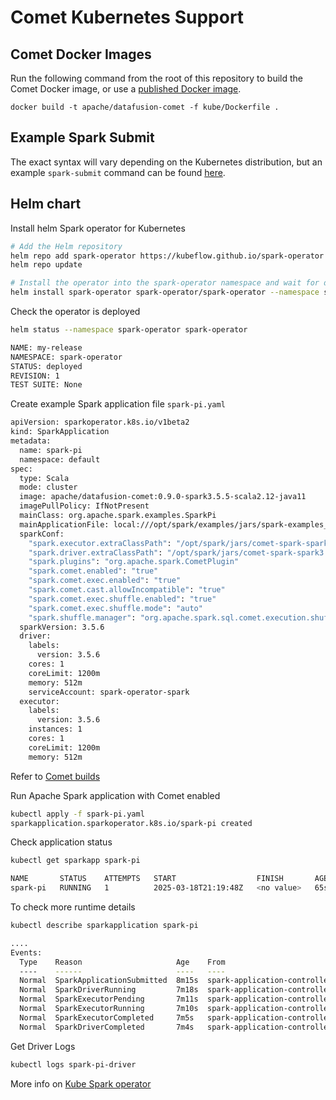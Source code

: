 <!---
  Licensed to the Apache Software Foundation (ASF) under one
  or more contributor license agreements.  See the NOTICE file
  distributed with this work for additional information
  regarding copyright ownership.  The ASF licenses this file
  to you under the Apache License, Version 2.0 (the
  "License"); you may not use this file except in compliance
  with the License.  You may obtain a copy of the License at

    http://www.apache.org/licenses/LICENSE-2.0

  Unless required by applicable law or agreed to in writing,
  software distributed under the License is distributed on an
  "AS IS" BASIS, WITHOUT WARRANTIES OR CONDITIONS OF ANY
  KIND, either express or implied.  See the License for the
  specific language governing permissions and limitations
  under the License.
-->

# Comet Kubernetes Support

## Comet Docker Images

Run the following command from the root of this repository to build the Comet Docker image, or use a [published
Docker image](https://hub.docker.com/r/apache/datafusion-comet).

```shell
docker build -t apache/datafusion-comet -f kube/Dockerfile .
```

## Example Spark Submit

The exact syntax will vary depending on the Kubernetes distribution, but an example `spark-submit` command can be
found [here](https://github.com/apache/datafusion-comet/tree/main/benchmarks).

## Helm chart

Install helm Spark operator for Kubernetes
```bash
# Add the Helm repository
helm repo add spark-operator https://kubeflow.github.io/spark-operator
helm repo update

# Install the operator into the spark-operator namespace and wait for deployments to be ready
helm install spark-operator spark-operator/spark-operator --namespace spark-operator --create-namespace --wait
```

Check the operator is deployed
```bash
helm status --namespace spark-operator spark-operator

NAME: my-release
NAMESPACE: spark-operator
STATUS: deployed
REVISION: 1
TEST SUITE: None
```

Create example Spark application file `spark-pi.yaml`
```bash
apiVersion: sparkoperator.k8s.io/v1beta2
kind: SparkApplication
metadata:
  name: spark-pi
  namespace: default
spec:
  type: Scala
  mode: cluster
  image: apache/datafusion-comet:0.9.0-spark3.5.5-scala2.12-java11
  imagePullPolicy: IfNotPresent
  mainClass: org.apache.spark.examples.SparkPi
  mainApplicationFile: local:///opt/spark/examples/jars/spark-examples_2.12-3.5.5.jar
  sparkConf:
    "spark.executor.extraClassPath": "/opt/spark/jars/comet-spark-spark3.5_2.12-0.9.0.jar"
    "spark.driver.extraClassPath": "/opt/spark/jars/comet-spark-spark3.5_2.12-0.9.0.jar"
    "spark.plugins": "org.apache.spark.CometPlugin"
    "spark.comet.enabled": "true"
    "spark.comet.exec.enabled": "true"
    "spark.comet.cast.allowIncompatible": "true"
    "spark.comet.exec.shuffle.enabled": "true"
    "spark.comet.exec.shuffle.mode": "auto"
    "spark.shuffle.manager": "org.apache.spark.sql.comet.execution.shuffle.CometShuffleManager"
  sparkVersion: 3.5.6
  driver:
    labels:
      version: 3.5.6
    cores: 1
    coreLimit: 1200m
    memory: 512m
    serviceAccount: spark-operator-spark
  executor:
    labels:
      version: 3.5.6
    instances: 1
    cores: 1
    coreLimit: 1200m
    memory: 512m
```
Refer to [Comet builds](#comet-docker-images)

Run Apache Spark application with Comet enabled
```bash
kubectl apply -f spark-pi.yaml
sparkapplication.sparkoperator.k8s.io/spark-pi created
```

Check application status
```bash
kubectl get sparkapp spark-pi

NAME       STATUS    ATTEMPTS   START                  FINISH       AGE
spark-pi   RUNNING   1          2025-03-18T21:19:48Z   <no value>   65s
```
To check more runtime details
```bash
kubectl describe sparkapplication spark-pi

....
Events:
  Type    Reason                     Age    From                          Message
  ----    ------                     ----   ----                          -------
  Normal  SparkApplicationSubmitted  8m15s  spark-application-controller  SparkApplication spark-pi was submitted successfully
  Normal  SparkDriverRunning         7m18s  spark-application-controller  Driver spark-pi-driver is running
  Normal  SparkExecutorPending       7m11s  spark-application-controller  Executor [spark-pi-68732195ab217303-exec-1] is pending
  Normal  SparkExecutorRunning       7m10s  spark-application-controller  Executor [spark-pi-68732195ab217303-exec-1] is running
  Normal  SparkExecutorCompleted     7m5s   spark-application-controller  Executor [spark-pi-68732195ab217303-exec-1] completed
  Normal  SparkDriverCompleted       7m4s   spark-application-controller  Driver spark-pi-driver completed

```

Get Driver Logs
```bash
kubectl logs spark-pi-driver
```
More info on [Kube Spark operator](https://www.kubeflow.org/docs/components/spark-operator/getting-started/)